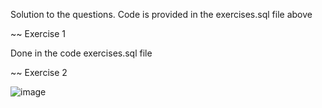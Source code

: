 Solution to the questions. Code is provided in the exercises.sql file above

~~ Exercise 1

Done in the code exercises.sql file


~~ Exercise 2

![image](https://user-images.githubusercontent.com/110264388/182324882-6d890586-59bf-4579-ae60-59171519b9d3.png)
